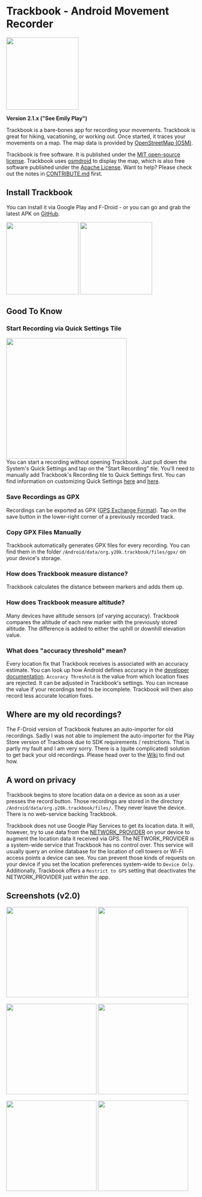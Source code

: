 # Trackbook - Android Movement Recorder
<img src="https://raw.githubusercontent.com/y20k/trackbook/master/app/src/main/res/mipmap-xxxhdpi/ic_launcher_round.png"
    width="192" />

**Version 2.1.x ("See Emily Play")**

Trackbook is a bare-bones app for recording your movements.
Trackbook is great for hiking, vacationing, or working out.
Once started, it traces your movements on a map.
The map data is provided by [OpenStreetMap (OSM)](https://www.openstreetmap.org/).

Trackbook is free software.
It is published under the [MIT open-source license](https://opensource.org/licenses/MIT).
Trackbook uses [osmdroid](https://github.com/osmdroid/osmdroid) to display the map, which is also free software published under the [Apache License](https://github.com/osmdroid/osmdroid/blob/master/LICENSE).
Want to help? Please check out the notes in [CONTRIBUTE.md](https://github.com/y20k/trackbook/blob/master/CONTRIBUTE.md) first.


## Install Trackbook
You can install it via Google Play and F-Droid - or you can go and grab the latest APK on [GitHub](https://github.com/y20k/trackbook/releases).

[<img src="https://play.google.com/intl/en_us/badges/static/images/badges/en_badge_web_generic.png"
    width="192">](https://play.google.com/store/apps/details?id=org.y20k.trackbook)
[<img src="https://fdroid.gitlab.io/artwork/badge/get-it-on.png"
    width="192">](https://f-droid.org/packages/org.y20k.trackbook/)


## Good To Know

### Start Recording via Quick Settings Tile
<img src="https://user-images.githubusercontent.com/9103935/74753187-09a75f00-5270-11ea-82de-18c5b8737e2b.png"
    width="320" />
<br/>
You can start a recording without opening Trackbook.
Just pull down the System's Quick Settings and tap on the "Start Recording" tile.
You'll need to manually add Trackbook's Recording tile to Quick Settings first.
You can find information on customizing Quick Settings [here](https://support.google.com/android/answer/9083864) and [here](https://www.xda-developers.com/get-custom-quick-settings-tiles/).

### Save Recordings as GPX
Recordings can be exported as GPX ([GPS Exchange Format](https://en.wikipedia.org/wiki/GPS_Exchange_Format)).
Tap on the save button in the lower-right corner of a previously recorded track.

### Copy GPX Files Manually
Trackbook automatically generates GPX files for every recording.
You can find them in the folder `/Android/data/org.y20k.trackbook/files/gpx/` on your device's storage.

### How does Trackbook measure distance?
Trackbook calculates the distance between markers and adds them up.

### How does Trackbook measure altitude?
Many devices have altitude sensors (of varying accuracy).
Trackbook compares the altitude of each new marker with the previously stored altitude.
The difference is added to either the uphill or downhill elevation value.

### What does "accuracy threshold" mean?
Every location fix that Trackbook receives is associated with an accuracy estimate.
You can look up how Android defines accuracy in the [developer documentation](https://developer.android.com/reference/kotlin/android/location/Location.html#getaccuracy).
`Accuracy Threshold` is the value from which location fixes are rejected.
It can be adjusted in Trackbook's settings.
You can increase the value if your recordings tend to be incomplete.
Trackbook will then also record less accurate location fixes.

## Where are my old recordings?
The F-Droid version of Trackbook features an auto-importer for old recordings.
Sadly I was not able to implement the auto-importer for the Play Store version of Trackbook due to SDK requirements / restrictions.
That is partly my fault and I am very sorry.
There is a (quite complicated) solution to get back your old recordings.
Please head over to the [Wiki](https://github.com/y20k/trackbook/wiki) to find out how.

## A word on privacy
Trackbook begins to store location data on a device as soon as a user presses the record button.
Those recordings are stored in the directory `/Android/data/org.y20k.trackbook/files/`.
They never leave the device.
There is no web-service backing Trackbook.

Trackbook does not use Google Play Services to get its location data.
It will, however, try to use data from the [NETWORK_PROVIDER](https://developer.android.com/reference/android/location/LocationManager#NETWORK_PROVIDER) on your device to augment the location data it received via GPS.
The NETWORK_PROVIDER is a system-wide service that Trackbook has no control over.
This service will usually query an online database for the location of cell towers or Wi-Fi access points a device can see.
You can prevent those kinds of requests on your device if you set the location preferences system-wide to `Device Only`.
Additionally, Trackbook offers a `Restrict to GPS` setting that deactivates the NETWORK_PROVIDER just within the app.

## Screenshots (v2.0)
<img src="https://raw.githubusercontent.com/y20k/trackbook/master/metadata/en-US/phoneScreenshots/01-map-recording-active.png"
    width="240" />
<img src="https://raw.githubusercontent.com/y20k/trackbook/master/metadata/en-US/phoneScreenshots/02-map-context-menu.png"
    width="240" />

<img src="https://raw.githubusercontent.com/y20k/trackbook/master/metadata/en-US/phoneScreenshots/03-track-list.png"
    width="240" />
<img src="https://raw.githubusercontent.com/y20k/trackbook/master/metadata/en-US/phoneScreenshots/04-track.png"
    width="240" />

<img src="https://raw.githubusercontent.com/y20k/trackbook/master/metadata/en-US/phoneScreenshots/05-settings.png"
    width="240" />
<img src="https://raw.githubusercontent.com/y20k/trackbook/master/metadata/en-US/phoneScreenshots/06-quick-settings-tile.png"
    width="240" />
